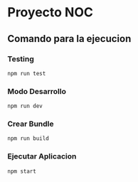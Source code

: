 # Proyecto NOC

## **Comando para la ejecucion**

### Testing

```
npm run test
```

### Modo Desarrollo

```
npm run dev
```

### Crear Bundle
```
npm run build
```

### Ejecutar Aplicacion
```
npm start
```
